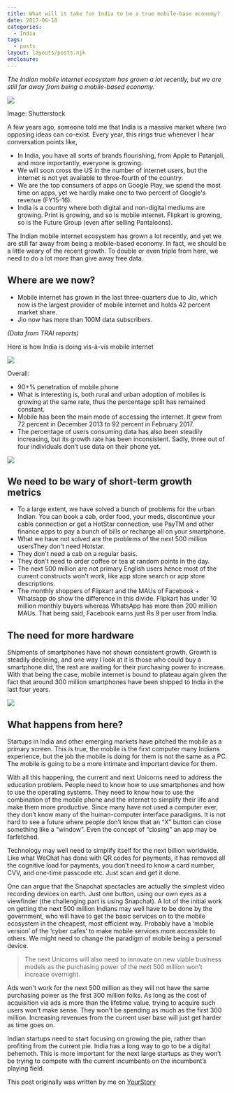 ```yaml
---
title: What will it take for India to be a true mobile-base economy?
date: 2017-06-18
categories: 
  - India 
tags: 
  - posts
layout: layouts/posts.njk
enclosure:
---
```


_The Indian mobile internet ecosystem has grown a lot recently, but we are still far away from being a mobile-based economy._

![](https://images.yourstory.com/cs/wordpress/2015/11/yourstory-affordable-mobile.png?fm=png&auto=format)

Image: Shutterstock

A few years ago, someone told me that India is a massive market where two opposing ideas can co-exist. Every year, this rings true whenever I hear conversation points like,

- In India, you have all sorts of brands flourishing, from Apple to Patanjali, and more importantly, everyone is growing.
- We will soon cross the US in the number of internet users, but the internet is not yet available to three-fourth of the country.
- We are the top consumers of apps on Google Play, we spend the most time on apps, yet we hardly make one to two percent of Google's revenue (FY15-16).
- India is a country where both digital and non-digital mediums are growing. Print is growing, and so is mobile internet. Flipkart is growing, so is the Future Group (even after selling Pantaloons).

The Indian mobile internet ecosystem has grown a lot recently, and yet we are still far away from being a mobile-based economy. In fact, we should be a little weary of the recent growth. To double or even triple from here, we need to do a lot more than give away free data.

## Where are we now?

- Mobile internet has grown in the last three-quarters due to Jio, which now is the largest provider of mobile internet and holds 42 percent market share.
- Jio now has more than 100M data subscribers.

_(Data from TRAI reports)_

Here is how India is doing vis-à-vis mobile internet

![](https://images.yourstory.com/cs/wordpress/2017/06/01-1-1.jpg?fm=png&auto=format)

Overall:

- 90+% penetration of mobile phone
- What is interesting is, both rural and urban adoption of mobiles is growing at the same rate, thus the percentage split has remained constant.
- Mobile has been the main mode of accessing the internet. It grew from 72 percent in December 2013 to 92 percent in February 2017.
- The percentage of users consuming data has also been steadily increasing, but its growth rate has been inconsistent. Sadly, three out of four individuals don’t use data on their phone yet.

![](https://images.yourstory.com/cs/wordpress/2017/06/02-1-1.jpg?fm=png&auto=format)

## We need to be wary of short-term growth metrics

- To a large extent, we have solved a bunch of problems for the urban Indian. You can book a cab, order food, your meds, discontinue your cable connection or get a HotStar connection, use PayTM and other finance apps to pay a bunch of bills or recharge all on your smartphone.
- What we have not solved are the problems of the next 500 million usersThey don't need Hotstar.
- They don't need a cab on a regular basis.
- They don't need to order coffee or tea at random points in the day.
- The next 500 million are not primary English users hence most of the current constructs won't work, like app store search or app store descriptions.
- The monthly shoppers of Flipkart and the MAUs of Facebook + Whatsapp do show the difference in this divide. Flipkart has under 10 million monthly buyers whereas WhatsApp has more than 200 million MAUs. That being said, Facebook earns just Rs 9 per user from India.

## The need for more hardware

Shipments of smartphones have not shown consistent growth. Growth is steadily declining, and one way I look at it is those who could buy a smartphone did, the rest are waiting for their purchasing power to increase. With that being the case, mobile internet is bound to plateau again given the fact that around 300 million smartphones have been shipped to India in the last four years.

![](https://images.yourstory.com/cs/wordpress/2017/06/03-1-1.jpg?fm=png&auto=format)

## What happens from here?

Startups in India and other emerging markets have pitched the mobile as a primary screen. This is true, the mobile is the first computer many Indians experience, but the job the mobile is doing for them is not the same as a PC. The mobile is going to be a more intimate and important device for them.

With all this happening, the current and next Unicorns need to address the education problem. People need to know how to use smartphones and how to use the operating systems. They need to know how to use the combination of the mobile phone and the internet to simplify their life and make them more productive. Since many have not used a computer ever, they don’t know many of the human-computer interface paradigms. It is not hard to see a future where people don’t know that an “X” button can close something like a “window”. Even the concept of “closing” an app may be farfetched.

Technology may well need to simplify itself for the next billion worldwide. Like what WeChat has done with QR codes for payments, it has removed all the cognitive load for payments, you don’t need to know a card number, CVV, and one-time passcode etc. Just scan and get it done.

One can argue that the Snapchat spectacles are actually the simplest video recording devices on earth. Just one button, using our own eyes as a viewfinder (the challenging part is using Snapchat). A lot of the initial work on getting the next 500 million Indians may well have to be done by the government, who will have to get the basic services on to the mobile ecosystem in the cheapest, most efficient way. Probably have a ‘mobile version’ of the ‘cyber cafes’ to make mobile services more accessible to others. We might need to change the paradigm of mobile being a personal device.

> The next Unicorns will also need to innovate on new viable business models as the purchasing power of the next 500 million won’t increase overnight.

Ads won't work for the next 500 million as they will not have the same purchasing power as the first 300 million folks. As long as the cost of acquisition via ads is more than the lifetime value, trying to acquire such users won’t make sense. They won't be spending as much as the first 300 million. Increasing revenues from the current user base will just get harder as time goes on.

Indian startups need to start focusing on growing the pie, rather than profiting from the current pie. India has a long way to go to be a digital behemoth. This is more important for the next large startups as they won’t be trying to compete with the current incumbents on the incumbent’s playing field.

This post originally was written by me on [YourStory](https://yourstory.com/2017/06/india-mobile-base-economy)
